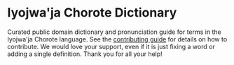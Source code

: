 
# Iyojwa'ja Chorote Dictionary

Curated public domain dictionary and pronunciation guide for terms in the Iyojwa'ja Chorote language. See the [contributing guide](https://github.com/drumworkteam/term/blob/make/.github/contributing.md) for details on how to contribute. We would love your support, even if it is just fixing a word or adding a single definition. Thank you for all your help!